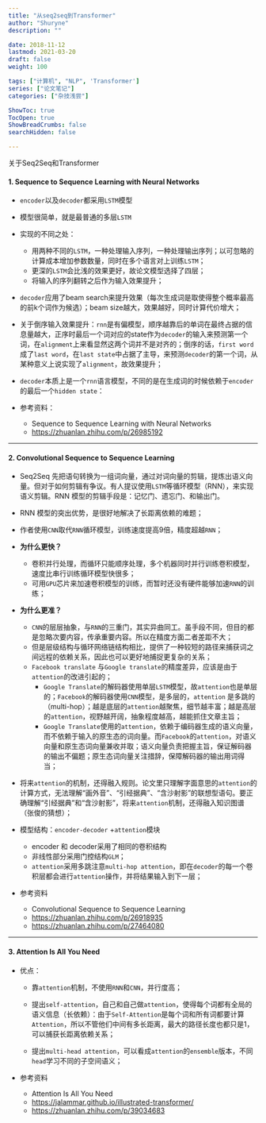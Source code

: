 ```yaml
---
title: "从seq2seq到Transformer"
author: "Shuryne"
description: ""

date: 2018-11-12
lastmod: 2021-03-20
draft: false
weight: 100

tags: ["计算机", "NLP", 'Transformer']
series: ["论文笔记"]
categories: ["杂技浅尝"]

ShowToc: true
TocOpen: true
ShowBreadCrumbs: false
searchHidden: false

---
```


关于Seq2Seq和Transformer

<!--more-->

#### 1. Sequence to Sequence Learning with Neural Networks

* `encoder`以及`decoder`都采用`LSTM`模型
* 模型很简单，就是最普通的多层`LSTM`
* 实现的不同之处：
  * 用两种不同的`LSTM`，一种处理输入序列，一种处理输出序列；以可忽略的计算成本增加参数数量，同时在多个语言对上训练`LSTM`；
  * 更深的`LSTM`会比浅的效果更好，故论文模型选择了四层；
  * 将输入的序列翻转之后作为输入效果提升；<!-- more -->
* `decoder`应用了beam search来提升效果（每次生成词是取使得整个概率最高的前k个词作为候选）；beam size越大，效果越好，同时计算代价增大；
* 关于倒序输入效果提升：`rnn`是有偏模型，顺序越靠后的单词在最终占据的信息量越大，正序时最后一个词对应的state作为`decoder`的输入来预测第一个词，在`alignment`上来看显然这两个词并不是对齐的；倒序的话，`first word`成了`last word`，在`last state`中占据了主导，来预测`decoder`的第一个词，从某种意义上说实现了`alignment`，故效果提升；
* `decoder`本质上是一个`rnn`语言模型，不同的是在生成词的时候依赖于`encoder`的最后一个`hidden state`：

* 参考资料：
  * Sequence to Sequence Learning with Neural Networks
  * https://zhuanlan.zhihu.com/p/26985192

---

#### 2. Convolutional Sequence to Sequence Learning

* Seq2Seq 先把语句转换为一组词向量，通过对词向量的剪辑，提炼出语义向量。但对于如何剪辑有争议。有人提议使用`LSTM`等循环模型（RNN），来实现语义剪辑。RNN 模型的剪辑手段是：记忆门、遗忘门、和输出门。
* RNN 模型的突出优势，是很好地解决了长距离依赖的难题；
* 作者使用`CNN`取代`RNN`循环模型，训练速度提高9倍，精度超越`RNN`；
* **为什么更快？**
  * 卷积并行处理，而循环只能顺序处理，多个机器同时并行训练卷积模型，速度比串行训练循环模型快很多；
  * 可用`GPU`芯片来加速卷积模型的训练，而暂时还没有硬件能够加速`RNN`的训练；
* **为什么更准？**
  * `CNN`的层层抽象，与`RNN`的三重门，其实异曲同工。虽手段不同，但目的都是忽略次要内容，传承重要内容。所以在精度方面二者差距不大； 
  * 但是层级结构与循环网络链结构相比，提供了一种较短的路径来捕获词之间远程的依赖关系，因此也可以更好地捕捉更复杂的关系；
  * `Facebook translate` 与`Google translate`的精度差异，应该是由于`attention`的改进引起的；
    * `Google Translate`的解码器使用单层`LSTM`模型，故`attention`也是单层的；`Facebook`的解码器使用`CNN`模型，是多层的，`attention` 是多跳的（multi-hop）；越是底层的`attention`越聚焦，细节越丰富；越是高层的`attention`，视野越开阔，抽象程度越高，越能抓住文章主旨；
    * `Google Translate`使用的`attention`，依赖于编码器生成的语义向量，而不依赖于输入的原生态的词向量。而`Facebook`的`attention`，对语义向量和原生态词向量兼收并取；语义向量负责把握主旨，保证解码器的输出不偏题；原生态词向量关注措辞，保障解码器的输出用词得当；
* 将来`attention`的机制，还得融入规则。论文里只理解字面意思的`attention`的计算方式，无法理解“画外音”、“引经据典”、“含沙射影”的联想型语句。要正确理解“引经据典”和“含沙射影”，将来`attention`机制，还得融入知识图谱（张俊的猜想）；
* 模型结构：`encoder-decoder` +`attention`模块
  * encoder 和 decoder采用了相同的卷积结构
  * 非线性部分采用门控结构`GLM`；
  * `attention`采用多跳注意`multi-hop attention`，即在`decoder`的每一个卷积层都会进行`attention`操作，并将结果输入到下一层；

* 参考资料
  * Convolutional Sequence to Sequence Learning
  * https://zhuanlan.zhihu.com/p/26918935
  * https://zhuanlan.zhihu.com/p/27464080

---

#### 3. Attention Is All You Need

* 优点：

  * 靠`attention`机制，不使用`RNN`和`CNN`，并行度高；

  * 提出`self-attention`，自己和自己做`attention`，使得每个词都有全局的语义信息（长依赖）：由于`Self-Attention`是每个词和所有词都要计算`Attention`，所以不管他们中间有多长距离，最大的路径长度也都只是1，可以捕获长距离依赖关系；

  * 提出`multi-head attention`，可以看成`attention`的`ensemble`版本，不同`head`学习不同的子空间语义；


* 参考资料

  * Attention Is All You Need
  * https://jalammar.github.io/illustrated-transformer/
  * https://zhuanlan.zhihu.com/p/39034683



